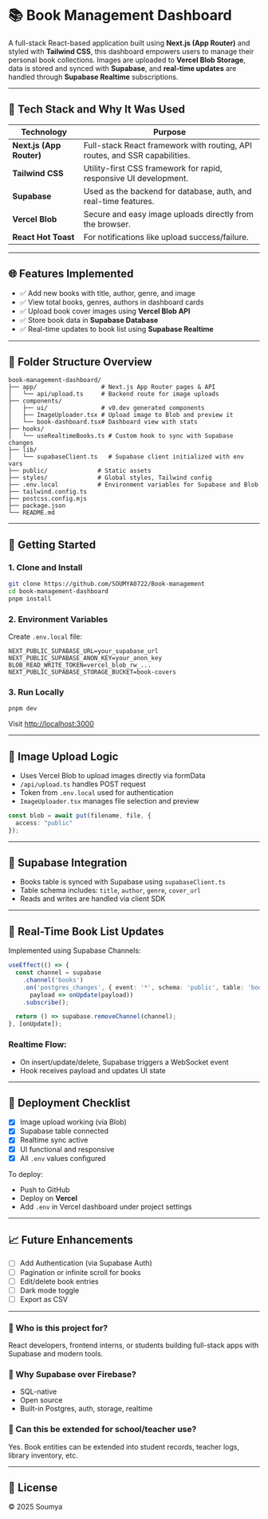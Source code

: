 # 📚 Book Management Dashboard

A full-stack React-based application built using **Next.js (App Router)** and styled with **Tailwind CSS**, this dashboard empowers users to manage their personal book collections. Images are uploaded to **Vercel Blob Storage**, data is stored and synced with **Supabase**, and **real-time updates** are handled through **Supabase Realtime** subscriptions.

---

## 🔧 Tech Stack and Why It Was Used

| Technology               | Purpose                                                                    |
| ------------------------ | -------------------------------------------------------------------------- |
| **Next.js (App Router)** | Full-stack React framework with routing, API routes, and SSR capabilities. |
| **Tailwind CSS**         | Utility-first CSS framework for rapid, responsive UI development.          |          |
| **Supabase**             | Used as the backend for database, auth, and real-time features.            |
| **Vercel Blob**          | Secure and easy image uploads directly from the browser.                   |
| **React Hot Toast**      | For notifications like upload success/failure.                             |

---

## 🌐 Features Implemented

* ✅ Add new books with title, author, genre, and image
* ✅ View total books, genres, authors in dashboard cards
* ✅ Upload book cover images using **Vercel Blob API**
* ✅ Store book data in **Supabase Database**
* ✅ Real-time updates to book list using **Supabase Realtime**

---

## 📂 Folder Structure Overview

```
book-management-dashboard/
├── app/                  # Next.js App Router pages & API
│   └── api/upload.ts     # Backend route for image uploads
├── components/
│   ├── ui/               # v0.dev generated components
│   ├── ImageUploader.tsx # Upload image to Blob and preview it
│   └── book-dashboard.tsx# Dashboard view with stats
├── hooks/
│   └── useRealtimeBooks.ts # Custom hook to sync with Supabase changes
├── lib/
│   └── supabaseClient.ts   # Supabase client initialized with env vars
├── public/              # Static assets
├── styles/              # Global styles, Tailwind config
├── .env.local           # Environment variables for Supabase and Blob
├── tailwind.config.ts
├── postcss.config.mjs
├── package.json
└── README.md
```

---

## 🚀 Getting Started

### 1. Clone and Install

```bash
git clone https://github.com/SOUMYA0722/Book-management
cd book-management-dashboard
pnpm install
```

### 2. Environment Variables

Create `.env.local` file:

```env
NEXT_PUBLIC_SUPABASE_URL=your_supabase_url
NEXT_PUBLIC_SUPABASE_ANON_KEY=your_anon_key
BLOB_READ_WRITE_TOKEN=vercel_blob_rw_...
NEXT_PUBLIC_SUPABASE_STORAGE_BUCKET=book-covers
```

### 3. Run Locally

```bash
pnpm dev
```

Visit [http://localhost:3000](http://localhost:3000)

---

## 🚧 Image Upload Logic

* Uses Vercel Blob to upload images directly via formData
* `/api/upload.ts` handles POST request
* Token from `.env.local` used for authentication
* `ImageUploader.tsx` manages file selection and preview

```ts
const blob = await put(filename, file, {
  access: "public"
});
```

---

## 🔌 Supabase Integration

* Books table is synced with Supabase using `supabaseClient.ts`
* Table schema includes: `title`, `author`, `genre`, `cover_url`
* Reads and writes are handled via client SDK

---

## 📢 Real-Time Book List Updates

Implemented using Supabase Channels:

```ts
useEffect(() => {
  const channel = supabase
    .channel('books')
    .on('postgres_changes', { event: '*', schema: 'public', table: 'books' },
      payload => onUpdate(payload))
    .subscribe();

  return () => supabase.removeChannel(channel);
}, [onUpdate]);
```

### Realtime Flow:

* On insert/update/delete, Supabase triggers a WebSocket event
* Hook receives payload and updates UI state

---

## 💼 Deployment Checklist

* [x] Image upload working (via Blob)
* [x] Supabase table connected
* [x] Realtime sync active
* [x] UI functional and responsive
* [x] All `.env` values configured

To deploy:

* Push to GitHub
* Deploy on **Vercel**
* Add `.env` in Vercel dashboard under project settings

---

## 📈 Future Enhancements

* [ ] Add Authentication (via Supabase Auth)
* [ ] Pagination or infinite scroll for books
* [ ] Edit/delete book entries
* [ ] Dark mode toggle
* [ ] Export as CSV

---

### 👤 Who is this project for?

React developers, frontend interns, or students building full-stack apps with Supabase and modern tools.

### 🚨 Why Supabase over Firebase?

* SQL-native
* Open source
* Built-in Postgres, auth, storage, realtime

### 📄 Can this be extended for school/teacher use?

Yes. Book entities can be extended into student records, teacher logs, library inventory, etc.

---

## 💼 License
© 2025 Soumya
